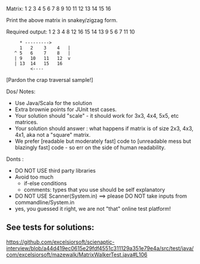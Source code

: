 Matrix:
 1   2   3   4
 5   6   7   8
 9  10  11  12
13  14  15  16

Print the above matrix in snakey/zigzag form.

Required output: 1 2 3 4 8 12 16 15 14 13 9 5 6 7 11 10
```
     * --------->
     1   2    3    4   |
   ^ 5   6    7    8   |
   | 9   10   11   12  v
   | 13  14   15   16
         <----
```
[Pardon the crap traversal sample!]


Dos/ Notes:
- Use Java/Scala for the solution
- Extra brownie points for JUnit test cases.
- Your solution should "scale" - it should work for 3x3, 4x4, 5x5, etc matrices.
- Your solution should answer : what happens if matrix is of size 2x3, 4x3, 4x1, aka not a "square" matrix.
- We prefer [readable but moderately fast] code to [unreadable mess but blazingly fast] code - so err on the side of human readability.


Donts :
- DO NOT USE third party libraries
- Avoid too much 
  - if-else conditions
  - comments: types that you use should be self explanatory
- DO NOT USE Scanner(System.in) ==> please DO NOT take inputs from commandline/System.in
- yes, you guessed it right, we are not "that" online test platform!


## See tests for solutions:

https://github.com/excelsiorsoft/scienaptic-interview/blob/a44d419ec0615e29fdf4551c311129a351e79e4a/src/test/java/com/excelsiorsoft/mazewalk/MatrixWalkerTest.java#L106
